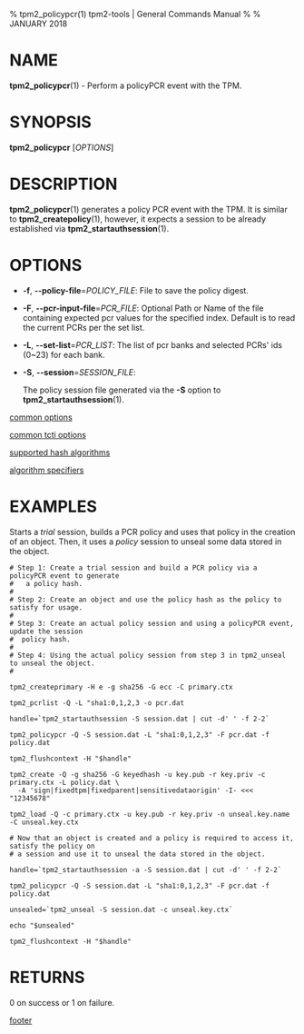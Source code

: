 % tpm2_policypcr(1) tpm2-tools | General Commands Manual
%
% JANUARY 2018

# NAME

**tpm2_policypcr**(1) - Perform a policyPCR event with the TPM.

# SYNOPSIS

**tpm2_policypcr** [*OPTIONS*]

# DESCRIPTION

**tpm2_policypcr**(1) generates a policy PCR event with the TPM. It is similar
to **tpm2_createpolicy**(1), however, it expects a session to be already
established via **tpm2_startauthsession**(1).

# OPTIONS

  * **-f**, **--policy-file**=_POLICY\_FILE_:
    File to save the policy digest.

  * **-F**, **--pcr-input-file**=_PCR\_FILE_:
    Optional Path or Name of the file containing expected pcr values for the
    specified index. Default is to read the current PCRs per the set list.

  * **-L**, **--set-list**=_PCR\_LIST_:
    The list of pcr banks and selected PCRs' ids (0~23) for each bank.

  * **-S**, **--session**=_SESSION_FILE_:

    The policy session file generated via the **-S** option to
    **tpm2_startauthsession**(1).

[common options](common/options.md)

[common tcti options](common/tcti.md)

[supported hash algorithms](common/hash.md)

[algorithm specifiers](common/alg.md)

# EXAMPLES

Starts a *trial* session, builds a PCR policy and uses that policy in the creation of an object.
Then, it uses a *policy* session to unseal some data stored in the object.
```
# Step 1: Create a trial session and build a PCR policy via a policyPCR event to generate
#   a policy hash.
#
# Step 2: Create an object and use the policy hash as the policy to satisfy for usage.
#
# Step 3: Create an actual policy session and using a policyPCR event, update the session
#  policy hash.
#
# Step 4: Using the actual policy session from step 3 in tpm2_unseal to unseal the object.
#

tpm2_createprimary -H e -g sha256 -G ecc -C primary.ctx

tpm2_pcrlist -Q -L "sha1:0,1,2,3 -o pcr.dat

handle=`tpm2_startauthsession -S session.dat | cut -d' ' -f 2-2`

tpm2_policypcr -Q -S session.dat -L "sha1:0,1,2,3" -F pcr.dat -f policy.dat

tpm2_flushcontext -H "$handle"

tpm2_create -Q -g sha256 -G keyedhash -u key.pub -r key.priv -c primary.ctx -L policy.dat \
  -A 'sign|fixedtpm|fixedparent|sensitivedataorigin' -I- <<< "12345678"

tpm2_load -Q -c primary.ctx -u key.pub -r key.priv -n unseal.key.name -C unseal.key.ctx

# Now that an object is created and a policy is required to access it, satisfy the policy on
# a session and use it to unseal the data stored in the object.

handle=`tpm2_startauthsession -a -S session.dat | cut -d' ' -f 2-2`

tpm2_policypcr -Q -S session.dat -L "sha1:0,1,2,3" -F pcr.dat -f policy.dat

unsealed=`tpm2_unseal -S session.dat -c unseal.key.ctx`

echo "$unsealed"

tpm2_flushcontext -H "$handle"
```

# RETURNS

0 on success or 1 on failure.

[footer](common/footer.md)
